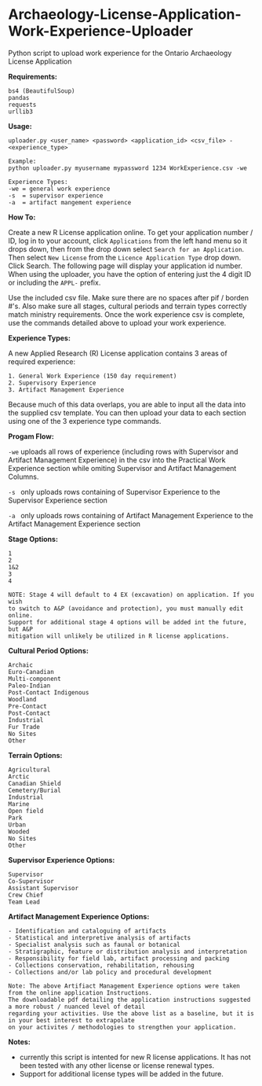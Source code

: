 # Archaeology-License-Application-Work-Experience-Uploader
Python script to upload work experience for the Ontario Archaeology License Application

__Requirements:__
```
bs4 (BeautifulSoup)
pandas
requests
urllib3
```

__Usage:__
```
uploader.py <user_name> <password> <application_id> <csv_file> -<experience_type>

Example:
python uploader.py myusername mypassword 1234 WorkExperience.csv -we

Experience Types:
-we = general work experience
-s  = supervisor experience
-a  = artifact mangement experience
```

__How To:__

Create a new R License application online. To get your application number / ID, log in to your account, click `Applications` from the left hand menu so it drops down, then from the drop down select `Search for an Application`. Then select `New License` from the `Licence Application Type` drop down. Click Search. The following page will display your application id number. When using the uploader, you have the option of entering just the 4 digit ID or including the `APPL-` prefix.

Use the included csv file. Make sure there are no spaces after pif / borden #'s. Also make sure all stages, cultural periods and terrain types correctly match ministry requirements. Once the work experience csv is complete, use the commands detailed above to upload your work experience.

__Experience Types:__

A new Applied Research (R) License application contains 3 areas of required experience:
```
1. General Work Experience (150 day requirement)
2. Supervisory Experience
3. Artifact Management Experience
```
Because much of this data overlaps, you are able to input all the data into the supplied csv template. You can then upload your data to each section using one of the 3 experience type commands.

__Progam Flow:__

`-we` uploads all rows of experience (including rows with Supervisor and Artifact Management Experience) in the csv into the Practical Work Experience section while omiting Supervisor and Artifact Management Columns.

`-s ` only uploads rows containing of Supervisor Experience to the Supervisor Experience section

`-a ` only uploads rows containing of Artifact Management Experience to the Artifact Management Experience section

__Stage Options:__
```
1
2
1&2
3
4

NOTE: Stage 4 will default to 4 EX (excavation) on application. If you wish 
to switch to A&P (avoidance and protection), you must manually edit online. 
Support for additional stage 4 options will be added int the future, but A&P 
mitigation will unlikely be utilized in R license applications.
```

__Cultural Period Options:__
```
Archaic
Euro-Canadian
Multi-component
Paleo-Indian
Post-Contact Indigenous
Woodland
Pre-Contact
Post-Contact
Industrial
Fur Trade
No Sites
Other
```
__Terrain Options:__
```
Agricultural
Arctic
Canadian Shield
Cemetery/Burial
Industrial
Marine
Open field
Park
Urban
Wooded
No Sites
Other
```

__Supervisor Experience Options:__
```
Supervisor
Co-Supervisor
Assistant Supervisor
Crew Chief
Team Lead
```

__Artifact Management Experience Options:__
```
- Identification and cataloguing of artifacts
- Statistical and interpretive analysis of artifacts
- Specialist analysis such as faunal or botanical
- Stratigraphic, feature or distribution analysis and interpretation
- Responsibility for field lab, artifact processing and packing
- Collections conservation, rehabilitation, rehousing
- Collections and/or lab policy and procedural development

Note: The above Artifiact Management Experience options were taken from the online application Instructions. 
The downloadable pdf detailing the application instructions suggested a more robust / nuanced level of detail
regarding your activities. Use the above list as a baseline, but it is in your best interest to extrapolate
on your activites / methodologies to strengthen your application.
```

__Notes:__
- currently this script is intented for new R license applications. It has not been tested with any other license or license renewal types.
- Support for additional license types will be added in the future.
